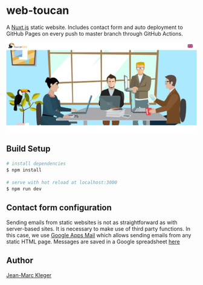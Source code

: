 # web-toucan

A <a href="https://nuxtjs.org/" target="_blank">Nuxt.js</a> static website. Includes contact form and auto deployment to GitHub Pages on every push to master branch through GitHub Actions.

![homepage](static/images/homepage.jpg)

## Build Setup

```bash
# install dependencies
$ npm install

# serve with hot reload at localhost:3000
$ npm run dev
```

## Contact form configuration

Sending emails from static websites is not as straightforward as with server-based sites. It is necessary to make use of third party functions. In this case, we use <a href="https://github.com/dwyl/learn-to-send-email-via-google-script-html-no-server" target="_blank">Google Apps Mail</a> which allows sending emails from any static HTML page. Messages are saved in a Google spreadsheet <a href="https://docs.google.com/spreadsheets/d/1LyC2WLXFU7_dV3WaLXtHP99vUANa6UL0qQFL0aD0fYs/edit#gid=0">here</a>

## Author

<a href="https://jmkleger.com" target="_blank">Jean-Marc Kleger</a>